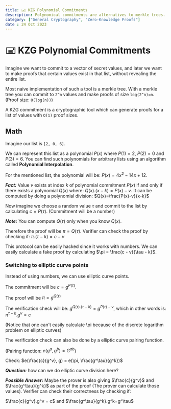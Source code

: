 ```yaml
---
title: 🖃 KZG Polynomial Commitments
description: Polynomical commitments are alternatives to merkle trees.
category: ["General Cryptography", "Zero-Knowledge Proofs"]
date : 24 Oct 2023
---
```




# 🖃 KZG Polynomial Commitments

Imagine we want to commit to a vector of secret values, and later we want to make proofs that certain values exist in that list, without revealing the entire list.

Most naive implementation of such a tool is a merkle tree. With a merkle tree you can commit to `2^n` values and make proofs of size `log(2^n)=n`. (Proof size: `O(log(n))`)

A KZG commitment is a cryptographic tool which can generate proofs for a list of values with `O(1)` proof sizes.

## Math

Imagine our list is `[2, 0, 6]`.

We can represent this list as a polynomial $P(x)$ where $P(1) = 2$, $P(2) = 0$ and $P(3) = 6$. You can find such polynomials for arbitrary lists using an algorithm called **Polynomial Interpolation**.

For the mentioned list, the polynomial will be: $P(x) = 4x^2-14x+12$.

***Fact:*** Value $v$ exists at index $k$ of polynomial commitment $P(x)$ if and only if there exists a polynomial $Q(x)$ where: $Q(x).(x-k) = P(x) - v$.
It can be computed by doing a polynomial division: $Q(x)=\frac{P(x)-v}{x-k}$

Now imagine we choose a random value $\tau$ and commit to the list by calculating $c=P(\tau)$. (Commitment will be a number)

***Note:*** You can compute $Q(\tau)$ only when you know $Q(x)$.

Therefore the proof will be $\pi=Q(\tau)$. Verifier can check the proof by checking if: $\pi.(\tau - k) = c - v$

This protocol can be easily hacked since it works with numbers. We can easily calculate a fake proof by calculating $\pi = \frac{c - v}{\tau - k}$.

### Switching to elliptic curve points

Instead of using numbers, we can use elliptic curve points.

The commitment will be $c=g^{P(\tau)}$.

The proof will be $\pi=g^{Q(\tau)}$

The verification check will be: $g^{Q(\tau).(\tau - k)} = g^{P(\tau) - v}$, which in other words is: $\pi^{\tau - k}.g^v=c$

(Notice that one can't easily calculate \pi because of the discrete logarithm problem on elliptic curves)

The verification check can also be done by a elliptic curve pairing function.

(Pairing function: $e(g^a, g^b) = G^{ab}$)

Check: $e(\frac{c}{g^v}, g) = e(\pi, \frac{g^\tau}{g^k})$

***Question:*** how can we do elliptic curve division here?

***Possible Answer:*** Maybe the prover is also giving $\frac{c}{g^v}$ and $\frac{g^\tau}{g^k}$ as part of the proof (The prover can calculate those values).
Verifier can check their correctness by checking if:

$\frac{c}{g^v}.g^v = c$ and $\frac{g^\tau}{g^k}.g^k=g^\tau$
